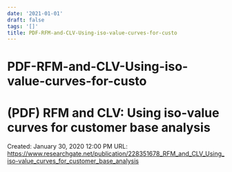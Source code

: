 ```yaml
---
date: '2021-01-01'
draft: false
tags: '[]'
title: PDF-RFM-and-CLV-Using-iso-value-curves-for-custo
---
```


# PDF-RFM-and-CLV-Using-iso-value-curves-for-custo

# (PDF) RFM and CLV: Using iso-value curves for customer base analysis
Created: January 30, 2020 12:00 PM
URL: https://www.researchgate.net/publication/228351678_RFM_and_CLV_Using_iso-value_curves_for_customer_base_analysis
